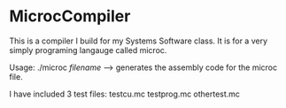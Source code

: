 # MicrocCompiler


This is a compiler I build for my Systems Software class. It is for a very simply programing langauge called microc.

Usage:
./microc *filename*   --> generates the assembly code for the microc file.

I have included 3 test files:
testcu.mc
testprog.mc
othertest.mc
